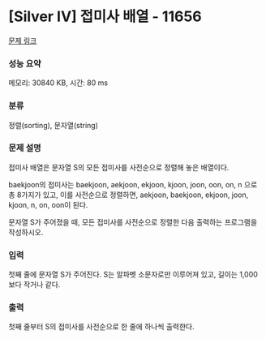 # [Silver IV] 접미사 배열 - 11656 

[문제 링크](https://www.acmicpc.net/problem/11656) 

### 성능 요약

메모리: 30840 KB, 시간: 80 ms

### 분류

정렬(sorting), 문자열(string)

### 문제 설명

<p>접미사 배열은 문자열 S의 모든 접미사를 사전순으로 정렬해 놓은 배열이다.</p>

<p>baekjoon의 접미사는 baekjoon, aekjoon, ekjoon, kjoon, joon, oon, on, n 으로 총 8가지가 있고, 이를 사전순으로 정렬하면, aekjoon, baekjoon, ekjoon, joon, kjoon, n, on, oon이 된다.</p>

<p>문자열 S가 주어졌을 때, 모든 접미사를 사전순으로 정렬한 다음 출력하는 프로그램을 작성하시오.</p>

### 입력 

 <p>첫째 줄에 문자열 S가 주어진다. S는 알파벳 소문자로만 이루어져 있고, 길이는 1,000보다 작거나 같다.</p>

### 출력 

 <p>첫째 줄부터 S의 접미사를 사전순으로 한 줄에 하나씩 출력한다.</p>

